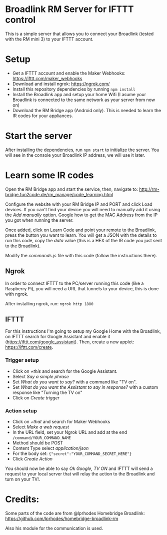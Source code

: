 # Broadlink RM Server for IFTTT control

This is a simple server that allows you to connect your Broadlink (tested with the RM mini 3) to your IFTTT account.

# Setup
- Get a IFTTT account and enable the Maker Webhooks: https://ifttt.com/maker_webhooks
- Download and install ngrok: https://ngrok.com/
- Install this repository dependencies by running ```npm install```
- Install the Broadlink app and setup your home Wifi (I asume your Broadlink is connected to the same network as your server from now on)
- Download the RM Bridge app (Android only). This is needed to learn the IR codes for your appliances.

# Start the server
After installing the dependencies, run ```npm start``` to initialize the server. You will see in the console your Broadlink IP address, we will use it later.

# Learn some IR codes
Open the RM Bridge app and start the service, then, navigate to: http://rm-bridge.fun2code.de/rm_manage/code_learning.html

Configure the website with your RM Bridge IP and PORT and click Load devices. If you can't find your device you will need to manually add it using the *Add manually* option. Google how to get the MAC Address from the IP you got when running the server.

Once added, click on Learn Code and point your remote to the Broadlink, press the button you want to learn. You will get a JSON with the details to run this code, copy the *data* value (this is a HEX of the IR code you just sent to the Broadlink).

Modify the *commands.js* file with this code (follow the instructions there).

## Ngrok
In order to connect IFTTT to the PC/server running this code (like a Raspberry Pi), you will need a URL that tunnels to your device, this is done with ngrok. 

After installing ngrok, run: ```ngrok http 1880```

## IFTTT
For this instructions I'm going to setup my Google Home with the Broadlink, on IFTTT search for Google Assistant and enable it (https://ifttt.com/google_assistant). Then, create a new applet: https://ifttt.com/create.

### Trigger setup
- Click on *+this* and search for the Google Assistant.
- Select *Say a simple phrase*
- Set *What do you want to say?* with a command like "TV on".
- Set *What do you want the Assistant to say in response?* with a custom response like "Turning the TV on"
- Click on *Create trigger*

### Action setup
- Click on *+that* and search for Maker Webhooks
- Select *Make a web request*
- In the URL field, set your Ngrok URL and add at the end ```/command/YOUR_COMMAND_NAME```
- Method should be POST
- Content Type select *application/json*
- For the body set: ```{"secret":"YOUR_COMMAND_SECRET_HERE"}```
- Click *Create Action*

You should now be able to say *Ok Google, TV ON* and IFTTT will send a request to your local server that will relay the action to the Broadlink and turn on your TV!.

# Credits:
Some parts of the code are from @lprhodes Homebridge Broadlink:
https://github.com/lprhodes/homebridge-broadlink-rm

Also his module for the communication is used.